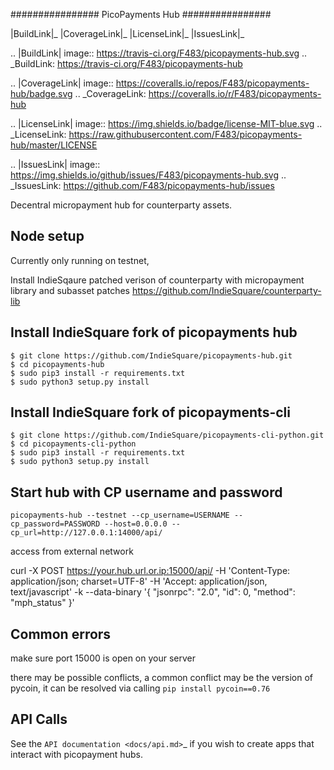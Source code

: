 ################
PicoPayments Hub
################

|BuildLink|_ |CoverageLink|_ |LicenseLink|_ |IssuesLink|_


.. |BuildLink| image:: https://travis-ci.org/F483/picopayments-hub.svg
.. _BuildLink: https://travis-ci.org/F483/picopayments-hub

.. |CoverageLink| image:: https://coveralls.io/repos/F483/picopayments-hub/badge.svg
.. _CoverageLink: https://coveralls.io/r/F483/picopayments-hub

.. |LicenseLink| image:: https://img.shields.io/badge/license-MIT-blue.svg
.. _LicenseLink: https://raw.githubusercontent.com/F483/picopayments-hub/master/LICENSE

.. |IssuesLink| image:: https://img.shields.io/github/issues/F483/picopayments-hub.svg
.. _IssuesLink: https://github.com/F483/picopayments-hub/issues


Decentral micropayment hub for counterparty assets.
 


## Node setup
 
Currently only running on testnet,

Install IndieSqaure patched verison of counterparty with micropayment library and subasset patches
https://github.com/IndieSquare/counterparty-lib


## Install IndieSquare fork of picopayments hub
 
 
```
$ git clone https://github.com/IndieSquare/picopayments-hub.git
$ cd picopayments-hub
$ sudo pip3 install -r requirements.txt
$ sudo python3 setup.py install
```


## Install IndieSquare fork of picopayments-cli

```
$ git clone https://github.com/IndieSquare/picopayments-cli-python.git
$ cd picopayments-cli-python
$ sudo pip3 install -r requirements.txt
$ sudo python3 setup.py install
```

## Start hub with CP username and password

```
picopayments-hub --testnet --cp_username=USERNAME --cp_password=PASSWORD --host=0.0.0.0 --cp_url=http://127.0.0.1:14000/api/
```

access from external network

curl -X POST https://your.hub.url.or.ip:15000/api/ -H 'Content-Type: application/json; charset=UTF-8' -H 'Accept: application/json, text/javascript' -k --data-binary '{ "jsonrpc": "2.0", "id": 0, "method": "mph_status" }'


## Common errors

make sure port 15000 is open on your server

there may be possible conflicts, a common conflict may be the version of pycoin, it can be resolved via calling
```pip install pycoin==0.76```

## API Calls

See the `API documentation <docs/api.md>`_ if you wish to create apps that interact with picopayment hubs.

